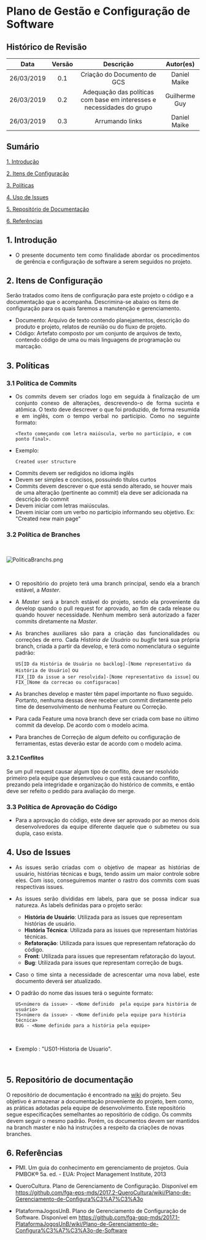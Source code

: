 # Plano de Gestão e Configuração de Software

## Histórico de Revisão

|   Data   |  Versão  |        Descrição       |          Autor(es)          |
|:--------:|:--------:|:----------------------:|:---------------------------:|
|26/03/2019|   0.1    | Criação do Documento de GCS           |   Daniel Maike  |
|26/03/2019|   0.2    | Adequação das políticas com base em interesses e necessidades do grupo |   Guilherme Guy |
|26/03/2019|   0.3    | Arrumando links         |   Daniel Maike  |

## Sumário

[1. Introdução](#1-introducao)

[2. Itens de Configuração](#2-itens-de-configuracao)

[3. Políticas](#3-politicas)

[4. Uso de Issues](#4-uso-de-issues)

[5. Repositório de Documentação](#5-repositorio-de-documentacao)

[6. Referências](#6-referencias)


## 1. Introdução

* <p align = "justify">O presente documento tem como finalidade abordar os procedimentos de gerência e configuração de software a serem seguidos no projeto.</p>

## 2. Itens de Configuração

Serão tratados como itens de configuração para este projeto o código e a documentação que o acompanha. Descrimina-se abaixo os itens de configuração para os quais faremos a manutenção e gerenciamento.

* Documento: Arquivo de texto contendo planejamentos, descrição do produto e projeto, relatos de reunião ou do fluxo de projeto.
* Código: Artefato composto por um conjunto de arquivos de texto, contendo código de uma ou mais linguagens de programação ou marcação.

## 3. Políticas

### 3.1 Política de Commits

* <p align = "justify">Os commits devem ser criados logo em seguida à finalização de um conjunto conexo de alterações, descrevendo-o de forma sucinta e atômica. O texto deve descrever o que foi produzido, de forma resumida e em inglês, com o tempo verbal no particípio. Como no seguinte formato:

   ```<Texto começando com letra maiúscula, verbo no particípio, e com ponto final>.```

* Exemplo: 

   ```Created user structure```

</p>

* Commits devem ser redigidos no idioma inglês
* Devem ser simples e concisos, possuindo títulos curtos
* Commits devem descrever o que está sendo alterado, se houver mais de uma alteração (pertinente ao commit) ela deve ser adicionada na descrição do commit
* Devem iniciar com letras maiúsculas.
* Devem iniciar com um verbo no particípio informando seu objetivo. Ex: "Created new main page"


### 3.2 Política de Branches

<br>

![PoliticaBranchs.png](img/branches.png)

<br>

* <p align = "justify">O repositório do projeto terá uma branch principal, sendo ela a branch estável, a <i>Master</i>.</p>

* <p align = "justify">A <i>Master</i> será a branch estável do projeto, sendo ela proveniente da develop quando o pull request for aprovado, ao fim de cada release ou quando houver necessidade. Nenhum membro será autorizado a fazer commits diretamente na <i>Master</i>.</p>

* <p align = "justify">As branches auxiliares são para a criação das funcionalidades ou correções de erro. Cada <i>História de Usuário</i> ou <i>bugfix</i> terá sua própria branch, criada a partir da develop, e terá como nomenclatura o seguinte padrão: </p>

   ``` US[ID da História de Usuário no backlog]-[Nome representativo da História de Usuário] ``` ou<br>
   ``` FIX_[ID da issue a ser resolvida]-[Nome representativo da issue] ``` ou<br>
   ``` FIX_[Nome da correcao ou configuracao] ``` <br>
   
* As branches develop e master têm papel importante no fluxo seguido. Portanto, nenhuma dessas deve receber um commit diretamente pelo time de desenvolvimento de nenhuma Feature ou Correção.

* Para cada Feature uma nova branch deve ser criada com base no último commit da develop. De acordo com o modelo acima.
  
* Para branches de Correção de algum defeito ou configuração de ferramentas, estas deverão estar de acordo com o modelo acima.

#### 3.2.1 Conflitos

Se um pull request causar algum tipo de conflito, deve ser resolvido primeiro pela equipe que desenvolveu o que está causando conflito, prezando pela integridade e organização do histórico de commits, e então deve ser refeito o pedido para avaliação do merge.

### 3.3 Política de Aprovação do Código

* <p align = "justify"> Para a aprovação do código, este deve ser aprovado por ao menos dois desenvolvedores da equipe diferente daquele que o submeteu ou sua dupla, caso exista.</p>

## 4. Uso de Issues

* <p align = "justify">As issues serão criadas com o objetivo de mapear as histórias de usuário, histórias técnicas e bugs, tendo assim um maior controle sobre eles. Com isso, conseguiremos manter o rastro dos commits com suas respectivas issues.</p>

* <p align = "justify">As issues serão divididas em labels, para que se possa indicar sua natureza. As labels definidas para o projeto serão:</p>

   * **História de Usuário**: Utilizada para as issues que representam histórias de usuário.
   * **História Técnica**: Utilizada para as issues que representam histórias técnicas.  
   * **Refatoração**: Utilizada para issues que representam refatoração do código.  
   * **Front**: Utilizada para issues que representam refatoração do layout.
   * **Bug**: Utilizada para issues que representam correção de bugs.

* <p align = "justify"> Caso o time sinta a necessidade de acrescentar uma nova label, este documento deverá ser atualizado.</p>


* <p align = "justify"> O padrão do nome das issues terá o seguinte formato: </p>

   ``` US<número da issue> - <Nome definido  pela equipe para história de usuário> ``` <br>
   ``` TS<número da issue> - <Nome definido pela equipe para história técnica> ``` <br>
   ``` BUG - <Nome definido para a história pela equipe> ```
<br>

* Exemplo : "US01-Historia de Usuario".

<br>

## 5. Repositório de documentação

O repositório de documentação é encontrado na [wiki](#https://ads-unigrade-2019-1.github.io/Wiki/) do projeto. Seu objetivo é armazenar a documentação proveniente do projeto, bem como, as práticas adotadas pela equipe de desenvolvimento. Este repositório segue especificações semelhantes ao repositório de código. Os commits devem seguir o mesmo padrão. Porém, os documentos devem ser mantidos na branch master e não há instruções a respeito da criações de novas branches.

## 6. Referências

* PMI. Um guia do conhecimento em gerenciamento de projetos. Guia PMBOK® 5a. ed. - EUA: Project Management Institute, 2013

* QueroCultura. Plano de Gerenciamento de Configuração. Disponível em <https://github.com/fga-eps-mds/2017.2-QueroCultura/wiki/Plano-de-Gerenciamento-de-Configura%C3%A7%C3%A3o>

* PlataformaJogosUnB. Plano de Gerenciamento de Configuração de Software. Disponível em <https://github.com/fga-gpp-mds/2017.1-PlataformaJogosUnB/wiki/Plano-de-Gerenciamento-de-Configura%C3%A7%C3%A3o-de-Software>